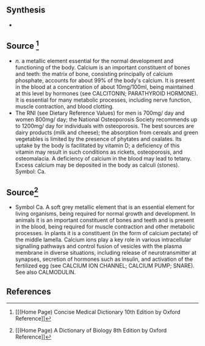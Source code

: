 ## Synthesis
- 
## Source [^1]
- $n$. a metallic element essential for the normal development and functioning of the body. Calcium is an important constituent of bones and teeth: the matrix of bone, consisting principally of calcium phosphate, accounts for about $99 \%$ of the body's calcium. It is present in the blood at a concentration of about $10 \mathrm{mg} / 100 \mathrm{ml}$, being maintained at this level by hormones (see CALCITONIN; PARATHYROID HORMONE). It is essential for many metabolic processes, including nerve function, muscle contraction, and blood clotting.
- The RNI (see Dietary Reference Values) for men is $700 \mathrm{mg} /$ day and women $800 \mathrm{mg} /$ day; the National Osteoporosis Society recommends up to $1200 \mathrm{mg} /$ day for individuals with osteoporosis. The best sources are dairy products (milk and cheese); the absorption from cereals and green vegetables is limited by the presence of phytates and oxalates. Its uptake by the body is facilitated by vitamin D; a deficiency of this vitamin may result in such conditions as rickets, osteoporosis, and osteomalacia. A deficiency of calcium in the blood may lead to tetany. Excess calcium may be deposited in the body as calculi (stones). Symbol: Ca.
## Source[^2]
- Symbol Ca. A soft grey metallic element that is an essential element for living organisms, being required for normal growth and development. In animals it is an important constituent of bones and teeth and is present in the blood, being required for muscle contraction and other metabolic processes. In plants it is a constituent (in the form of calcium pectate) of the middle lamella. Calcium ions play a key role in various intracellular signalling pathways and control fusion of vesicles with the plasma membrane in diverse situations, including release of neurotransmitter at synapses, secretion of hormones such as insulin, and activation of the fertilized egg (see CALCIUM ION CHANNEL; CALCIUM PUMP; SNARE). See also CALMODULIN.
## References

[^1]: [[(Home Page) Concise Medical Dictionary 10th Edition by Oxford Reference]]
[^2]: [[(Home Page) A Dictionary of Biology 8th Edition by Oxford Reference]]